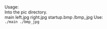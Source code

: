 <!--
 * @Author: SingleBiu
 * @Date: 2024-10-15 08:47:47
 * @LastEditors: SingleBiu
 * @LastEditTime: 2024-10-15 08:49:32
 * @Description: file content
-->
Usage:  
Into the pic directory.  
main left.jpg right.jpg startup.bmp /bmp_jpg
Use:  
```./main ./bmp_jpg```  

